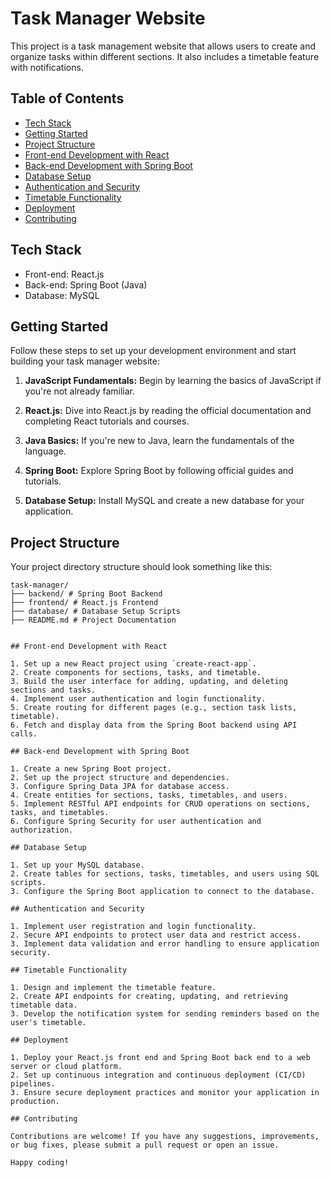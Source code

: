 # Task Manager Website

This project is a task management website that allows users to create and organize tasks within different sections. It also includes a timetable feature with notifications.

## Table of Contents

- [Tech Stack](#tech-stack)
- [Getting Started](#getting-started)
- [Project Structure](#project-structure)
- [Front-end Development with React](#front-end-development-with-react)
- [Back-end Development with Spring Boot](#back-end-development-with-spring-boot)
- [Database Setup](#database-setup)
- [Authentication and Security](#authentication-and-security)
- [Timetable Functionality](#timetable-functionality)
- [Deployment](#deployment)
- [Contributing](#contributing)

## Tech Stack

- Front-end: React.js
- Back-end: Spring Boot (Java)
- Database: MySQL

## Getting Started

Follow these steps to set up your development environment and start building your task manager website:

1. **JavaScript Fundamentals:** Begin by learning the basics of JavaScript if you're not already familiar.

2. **React.js:** Dive into React.js by reading the official documentation and completing React tutorials and courses.

3. **Java Basics:** If you're new to Java, learn the fundamentals of the language.

4. **Spring Boot:** Explore Spring Boot by following official guides and tutorials.

5. **Database Setup:** Install MySQL and create a new database for your application.

## Project Structure

Your project directory structure should look something like this:



```plaintext
task-manager/
├── backend/ # Spring Boot Backend
├── frontend/ # React.js Frontend
├── database/ # Database Setup Scripts
├── README.md # Project Documentation


## Front-end Development with React

1. Set up a new React project using `create-react-app`.
2. Create components for sections, tasks, and timetable.
3. Build the user interface for adding, updating, and deleting sections and tasks.
4. Implement user authentication and login functionality.
5. Create routing for different pages (e.g., section task lists, timetable).
6. Fetch and display data from the Spring Boot backend using API calls.

## Back-end Development with Spring Boot

1. Create a new Spring Boot project.
2. Set up the project structure and dependencies.
3. Configure Spring Data JPA for database access.
4. Create entities for sections, tasks, timetables, and users.
5. Implement RESTful API endpoints for CRUD operations on sections, tasks, and timetables.
6. Configure Spring Security for user authentication and authorization.

## Database Setup

1. Set up your MySQL database.
2. Create tables for sections, tasks, timetables, and users using SQL scripts.
3. Configure the Spring Boot application to connect to the database.

## Authentication and Security

1. Implement user registration and login functionality.
2. Secure API endpoints to protect user data and restrict access.
3. Implement data validation and error handling to ensure application security.

## Timetable Functionality

1. Design and implement the timetable feature.
2. Create API endpoints for creating, updating, and retrieving timetable data.
3. Develop the notification system for sending reminders based on the user's timetable.

## Deployment

1. Deploy your React.js front end and Spring Boot back end to a web server or cloud platform.
2. Set up continuous integration and continuous deployment (CI/CD) pipelines.
3. Ensure secure deployment practices and monitor your application in production.

## Contributing

Contributions are welcome! If you have any suggestions, improvements, or bug fixes, please submit a pull request or open an issue.

Happy coding!

